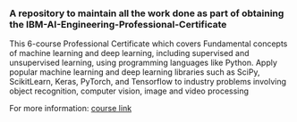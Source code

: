 ### A repository to maintain all the work done as part of obtaining the IBM-AI-Engineering-Professional-Certificate

This 6-course Professional Certificate which covers Fundamental concepts of machine learning and deep learning, including supervised and unsupervised learning, using programming languages like Python.
Apply popular machine learning and deep learning libraries such as SciPy, ScikitLearn, Keras, PyTorch, and Tensorflow to industry problems involving object recognition, computer vision, image and video processing

For more information:
[course link](https://www.coursera.org/professional-certificates/ai-engineer#courses)
